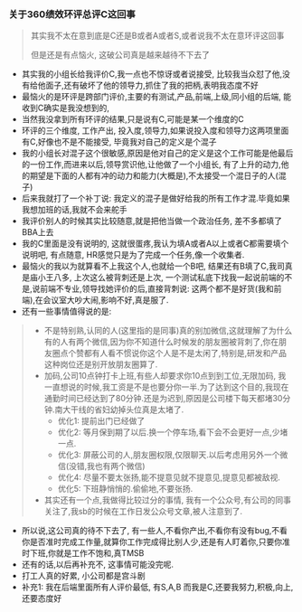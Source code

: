 ### 关于360绩效环评总评C这回事

> 其实我不太在意到底是C还是B或者A或者S,或者说我不太在意环评这回事
>
> 但是还是有点恼火, 这破公司真是越来越待不下去了

- 其实我的小组长给我评价C,我一点也不惊讶或者说接受, 比较我当众怼了他,没有给他面子,还有破坏了他的领导力,抓住了我的把柄,表明我态度不好
- 最恼火的是环评是跨部门评价,主要的有测试,产品,前端,上级,同小组的后端, 能收到C确实是我没想到的, 
- 当然我没拿到所有环评的结果,只是说有C,可能是某一个维度的C
- 环评的三个维度, 工作产出, 投入度,领导力,如果说投入度和领导力这两项里面有C,好像也不是不能接受, 毕竟我对自己的定义是个混子
- 我的小组长对混子这个很敏感,原因是他对自己的定义是这个工作可能是他最后的一份工作,而进来以后,领导赏识他,让他做了一个小组长, 有了上升的动力,他的期望是下面的人都有冲的动力和能力(大概是),不太接受一个混日子的人(混子)
- 后来我就打了一个补丁说: 我定义的混子是做好给我的所有工作才混.毕竟如果我想加班的话,我就不会来舵手
- 我评价别人的时候其实比较随意,就是把他当做一个政治任务, 差不多都填了BBA上去
- 我的C里面是没有说明的, 这就很蛋疼,我认为填A或者A以上或者C都需要填个说明吧, 有点随意, HR感觉只是为了完成一个任务,像一个收集者.
- 最恼火的我以为就算看不上我这个人,也就给一个B吧, 结果还有B填了C,我司真是庙小王八多, 上次这么被背刺还是上次, 一个测试私底下找我一起说前端的不是,说前端不专业,领导找她评价的后,直接背刺说: 这两个都不是好货(我和前端),在会议室大吵大闹,影响不好,真是服了.
- 还有一些事情值得说的是:

> - 不是特别熟,认同的人(这里指的是同事)真的别加微信,这就理解了为什么有的人有两个微信,因为你不知道什么时候发的朋友圈被背刺了,你在朋友圈点个赞都有人看不惯说你这个人是不是太闲了,特别是,研发和产品这种岗位还是别开放朋友圈算了.
> - 加码,公司10点钟打卡上班,有些人却要求你10点到到工位,无限加码, 我一直想说的时候,我工资是不是也要分你一半.为了达到这个目的,我现在通勤时间已经达到了80分钟.还是为迟到,原因是公司楼下每天都堵30分钟.南大干线的省妇幼掉头位真是太堵了.
>   - 优化1: 提前出门已经做了
>   - 优化2: 等月保到期了以后.换一个停车场,看下会不会更好一点,少堵一点.
>   - 优化3: 屏蔽公司的人,朋友圈权限,仅限聊天.以后考虑用另外一个微信(没错,我也有两个微信)
>   - 优化4: 尽量不要太张扬,能不提意见就不提意见,提意见都被敌视.
>   - 优化5: 下班静悄悄的.偷偷地,不要张扬.
> - 其实还有一个点,我做得比较过分的事情, 我有一个公众号,有公司的同事关注了,我sb的时候在工作日发公众号文章,被人注意到了.

- 所以说,这公司真的待不下去了, 有一些人,不看你产出,不看你有没有bug,不看你是否准时完成工作量,就算你工作完成得比别人少,还是有人盯着你,只要你准时下班,你就是工作不饱和,真TMSB
- 还有的话,以后再补充不, 这事情可能没完呢.
- 打工人真的好累, 小公司都是宫斗剧
- 补充1: 我在后端里面所有人评价最低, 有S,A,B 而我是C,还要我努力,积极,向上,还要态度好